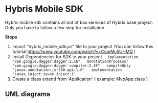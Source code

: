 # Hybris Mobile SDK

Hybris mobile sdk contains all out of box services of Hybris base project. Only you have to  follow a few step for installation.

**Steps**

 1. Import "hybris_mobile_sdk.jar" file to your project (You can follow this tutorial https://www.youtube.com/watch?v=CiuqMu5UHMQ )
 2. Install Dependencies for SDK to your project
	 ` 
implementation "com.google.dagger:dagger:2.16"  
annotationProcessor "com.google.dagger:dagger-compiler:2.16"  
compileOnly 'javax.annotation:jsr250-api:1.0'  
implementation 'javax.inject:javax.inject:1'`
 3. Create a class extend from 'Application' ( example: MvpApp.class )


## UML diagrams

